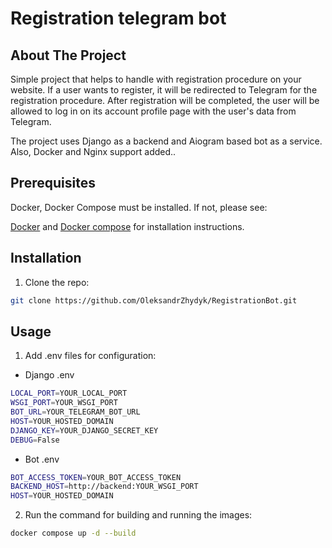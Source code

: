 # Registration telegram bot

## About The Project
Simple project that helps to handle with registration procedure on your website.
If a user wants to register, it will be redirected to Telegram for the registration procedure.
After registration will be completed, the user will be allowed to log in on its account profile page with the user's data from Telegram.

The project uses Django as a backend and Aiogram based bot as a service.
Also, Docker and Nginx support added..


## Prerequisites

Docker, Docker Compose must be installed.
If not, please see:

[Docker](https://docs.docker.com/engine/install/) and
[Docker compose](https://www.digitalocean.com/community/tutorials/how-to-install-and-use-docker-compose-on-ubuntu-22-04)
for installation instructions.


## Installation

1. Clone the repo:
```sh
git clone https://github.com/OleksandrZhydyk/RegistrationBot.git
```

## Usage
1. Add .env files for configuration:
* Django .env
```sh
LOCAL_PORT=YOUR_LOCAL_PORT
WSGI_PORT=YOUR_WSGI_PORT
BOT_URL=YOUR_TELEGRAM_BOT_URL
HOST=YOUR_HOSTED_DOMAIN
DJANGO_KEY=YOUR_DJANGO_SECRET_KEY
DEBUG=False
```

* Bot .env
```sh
BOT_ACCESS_TOKEN=YOUR_BOT_ACCESS_TOKEN
BACKEND_HOST=http://backend:YOUR_WSGI_PORT
HOST=YOUR_HOSTED_DOMAIN
```
2. Run the command for building and running the images:
```sh
docker compose up -d --build